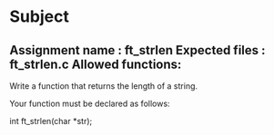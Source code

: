 # Subject

Assignment name  : ft_strlen
Expected files   : ft_strlen.c
Allowed functions:
--------------------------------------------------------------------------------

Write a function that returns the length of a string.

Your function must be declared as follows:

int	ft_strlen(char *str);
